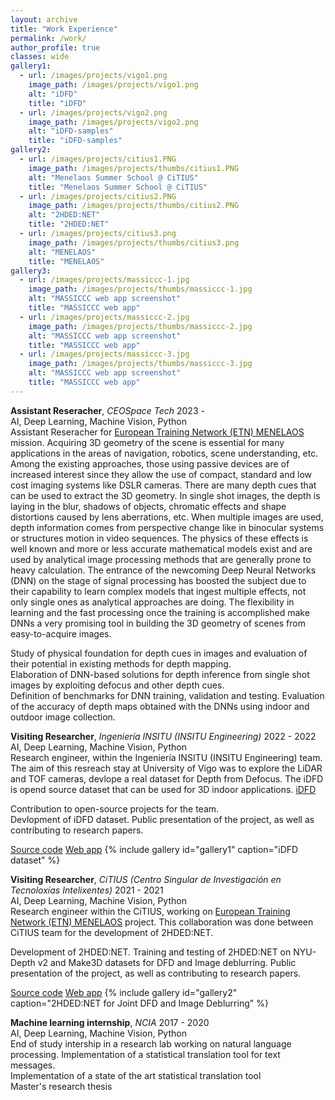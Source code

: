 ```yaml
---
layout: archive
title: "Work Experience"
permalink: /work/
author_profile: true
classes: wide
gallery1:
  - url: /images/projects/vigo1.png
    image_path: /images/projects/vigo1.png
    alt: "iDFD"
    title: "iDFD"
  - url: /images/projects/vigo2.png
    image_path: /images/projects/vigo2.png
    alt: "iDFD-samples"
    title: "iDFD-samples"
gallery2:
  - url: /images/projects/citius1.PNG
    image_path: /images/projects/thumbs/citius1.PNG
    alt: "Menelaos Summer School @ CiTIUS"
    title: "Menelaos Summer School @ CiTIUS"
  - url: /images/projects/citius2.PNG
    image_path: /images/projects/thumbs/citius2.PNG
    alt: "2HDED:NET"
    title: "2HDED:NET"
  - url: /images/projects/citius3.png
    image_path: /images/projects/thumbs/citius3.png
    alt: "MENELAOS"
    title: "MENELAOS"
gallery3:
  - url: /images/projects/massiccc-1.jpg
    image_path: /images/projects/thumbs/massiccc-1.jpg
    alt: "MASSICCC web app screenshot"
    title: "MASSICCC web app"
  - url: /images/projects/massiccc-2.jpg
    image_path: /images/projects/thumbs/massiccc-2.jpg
    alt: "MASSICCC web app screenshot"
    title: "MASSICCC web app"
  - url: /images/projects/massiccc-3.jpg
    image_path: /images/projects/thumbs/massiccc-3.jpg
    alt: "MASSICCC web app screenshot"
    title: "MASSICCC web app"
---
```


**Assistant Reseracher**, *CEOSpace Tech* <span class="pull-right">2023 - </span>  
<span class="small-grey"><i class="fas fa-tools" aria-hidden="true"></i> AI, Deep Learning, Machine Vision, Python</span>  
Assistant Reseracher for [European Training Network (ETN) MENELAOS](https://www.menelaos-nt.eu/) mission. Acquiring 3D geometry of the scene is essential for many applications in the areas of navigation, robotics, scene understanding, etc. Among the existing approaches, those using passive devices are of increased interest since they allow the use of compact, standard and low cost imaging systems like DSLR cameras. There are many depth cues that can be used to extract the 3D geometry. In single shot images, the depth is laying in the blur, shadows of objects, chromatic effects and shape distortions caused by lens aberrations, etc.  When multiple images are used, depth information comes from perspective change like in binocular systems or structures motion in video sequences. The physics of these effects is well known and more or less accurate mathematical models exist and are used by analytical image processing methods that are generally prone to heavy calculation.
The entrance of the newcoming Deep Neural Networks (DNN) on the stage of signal processing has boosted the subject due to their capability to learn complex models that ingest multiple effects, not only single ones as analytical approaches are doing. The flexibility in learning and the fast processing once the training is accomplished make DNNs a very promising tool in building the 3D geometry of scenes from easy-to-acquire images.


<i class="fas fa-plus small-grey"></i> Study of physical foundation for depth cues in images and evaluation of their potential in existing methods for depth mapping.  
<i class="fas fa-plus small-grey"></i> Elaboration of DNN-based solutions for depth inference from single shot images by exploiting defocus and other depth cues.  
<i class="fas fa-plus small-grey"></i> Definition of benchmarks for DNN training, validation and testing.
<i class="fas fa-plus small-grey"></i> Evaluation of the accuracy of depth maps obtained with the DNNs using indoor and outdoor image collection.


**Visiting Researcher**, *Ingeniería INSITU (INSITU Engineering)* <span class="pull-right">2022 - 2022</span>  
<span class="small-grey"><i class="fas fa-tools" aria-hidden="true"></i>  AI, Deep Learning, Machine Vision, Python</span>  
Research engineer, within the Ingeniería INSITU (INSITU Engineering) team. The aim of this resreach stay at University of Vigo was to explore the LiDAR and TOF cameras, devlope a real dataset for Depth from Defocus. The iDFD is opend source dataset that can be used for 3D indoor applications. [iDFD](https://github.com/saqibnaziir/iDFD)

<i class="fas fa-plus small-grey"></i> Contribution to open-source projects for the team.   
<i class="fas fa-plus small-grey"></i> Devlopment of iDFD dataset.
<i class="fas fa-plus small-grey"></i> Public presentation of the project, as well as contributing to research papers.

<span class="small-grey"><i class="fab fa-fw fa-github" aria-hidden="true"></i>[Source code](https://github.com/NeuroLang/NeuroLang)</span>
<span class="small-grey"><i class="fab fa-fw fa-chrome" aria-hidden="true"></i>[Web app](http://neurolang-interne.saclay.inria.fr/)</span>
{% include gallery id="gallery1" caption="iDFD dataset" %}


**Visiting Researcher**, *CiTIUS (Centro Singular de Investigación en Tecnoloxías Intelixentes)* <span class="pull-right">2021 - 2021</span>  
<span class="small-grey"><i class="fas fa-tools" aria-hidden="true"></i>  AI, Deep Learning, Machine Vision, Python</span>  
Research engineer within the CiTIUS, working on [European Training Network (ETN) MENELAOS](https://www.menelaos-nt.eu/) project. This collaboration was done between CiTIUS team for the development of 2HDED:NET. 

<i class="fas fa-plus small-grey"></i> Development of 2HDED:NET. 
<i class="fas fa-plus small-grey"></i> Training and testing of 2HDED:NET on NYU-Depth v2 and Make3D datasets for DFD and Image deblurring. 
<i class="fas fa-plus small-grey"></i> Public presentation of the project, as well as contributing to research papers. 

<span class="small-grey"><i class="fab fa-fw fa-github" aria-hidden="true"></i>[Source code](https://gitlab.inria.fr/cartolabe/cartolabe-visu)</span>
<span class="small-grey"><i class="fab fa-fw fa-chrome" aria-hidden="true"></i>[Web app](https://cartolabe.fr/)</span>
{% include gallery id="gallery2" caption="2HDED:NET for Joint DFD and Image Deblurring" %}



**Machine learning internship**, *NCIA* <span class="pull-right">2017 - 2020</span>  
<span class="small-grey"><i class="fas fa-tools" aria-hidden="true"></i>  AI, Deep Learning, Machine Vision, Python</span>  
End of study intership in a research lab working on natural language processing. Implementation of a statistical translation tool for text messages.  
<i class="fas fa-plus small-grey"></i> Implementation of a state of the art statistical translation tool  
<i class="fas fa-plus small-grey"></i> Master's research thesis  

